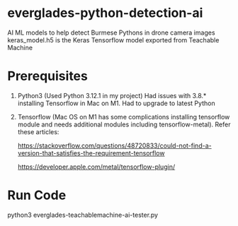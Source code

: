 # everglades-python-detection-ai
AI ML models to help detect Burmese Pythons in drone camera images
keras_model.h5 is the Keras Tensorflow model exported from Teachable Machine 

# Prerequisites
1. Python3 (Used Python 3.12.1 in my project)
   Had issues with 3.8.* installing Tensorflow in Mac on M1. Had to upgrade to latest Python
   
2. Tensorflow (Mac OS on M1 has some complications installing tensorflow module and needs additional modules including tensorflow-metal). Refer these articles:
   
   https://stackoverflow.com/questions/48720833/could-not-find-a-version-that-satisfies-the-requirement-tensorflow
   
   https://developer.apple.com/metal/tensorflow-plugin/
   
# Run Code
python3 everglades-teachablemachine-ai-tester.py

